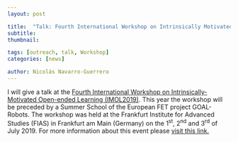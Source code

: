 ```yaml
---
layout: post

title:  "Talk: Fourth International Workshop on Intrinsically Motivated Open-Ended Learning"
subtitle: 
thumbnail: 

tags: [outreach, talk, Workshop]
categories: [news]

author: Nicolás Navarro-Guerrero
---
```


I will give a talk at the <a href="http://www.imol-conf.org/" target="_blank">Fourth International Workshop on Intrinsically-Motivated Open-ended Learning (IMOL2019)</a>. This year the workshop will be preceded by a Summer School of the European FET project GOAL-Robots. The workshop was held at the Frankfurt Institute for Advanced Studies (FIAS) in Frankfurt am Main (Germany) on the 1<sup>st</sup>, 2<sup>nd</sup> and 3<sup>rd</sup> of July 2019. For more information about this event please <a href="http://www.imol-conf.org/" target="_blank">visit this link.</a>
<!--more-->


